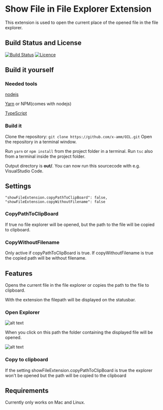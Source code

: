 # Show File in File Explorer Extension

This extension is used to open the current place of the opened file in the file explorer.

## Build Status and License

[![Build Status](https://travis-ci.org/xamm/ShowFileExtension.svg?branch=master)](https://travis-ci.org/xamm/ShowFileExtension)
[![Licence](https://img.shields.io/github/license/xamm/OIL.svg)](https://github.com/xamm/OIL)

## Build it yourself

### Needed tools

[nodejs](https://nodejs.org/en/download/)

[Yarn](https://yarnpkg.com/en/docs/install) or NPM(comes with nodejs)

[TypeScript](https://www.typescriptlang.org/#download-links)

### Build it

Clone the repository: ```git clone https://github.com/x-amm/OIL.git```
Open the repository in a terminal window.

Run ```yarn``` or ```npm install``` from the project folder in a terminal.
Run ```tsc``` also from a terminal inside the project folder.

Output directory is __out/__.
You can now run this sourcecode with e.g. VisualStudio Code.

## Settings

    "showFileExtension.copyPathToClipBoard": false,
    "showFileExtension.copyWithoutFilename": false

###  CopyPathToClipBoard

If true no file explorer will be opened, but the path to the file will be copied to clipboard.

### CopyWithoutFilename

Only active if copyPathToClipBoard is true. If copyWithoutFilename is true the copied path will be without filename.

## Features

Opens the current file in the file explorer or copies the path to the file to clipboard.

With the extension the filepath will be displayed on the statusbar.

### Open Explorer

![alt text](https://github.com/xamm/ShowFileExtension/raw/master/Images/PathWithIcon.png "Displays current path of the opened file.")

When you click on this path the folder containing the displayed file will be opened.

![alt text](https://github.com/xamm/ShowFileExtension/raw/master/Images/OpenedFolder.png "The folder containing the file.")

### Copy to clipboard

If the setting showFileExtension.copyPathToClipBoard is true the explorer won't be opened but the path will be copied to the clipboard

## Requirements

Currently only works on Mac and Linux.
